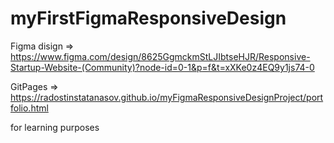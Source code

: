 # myFirstFigmaResponsiveDesign

Figma disign => https://www.figma.com/design/8625GgmckmStLJIbtseHJR/Responsive-Startup-Website-(Community)?node-id=0-1&p=f&t=xXKe0z4EQ9y1js74-0

GitPages => https://radostinstatanasov.github.io/myFigmaResponsiveDesignProject/portfolio.html

for learning purposes
